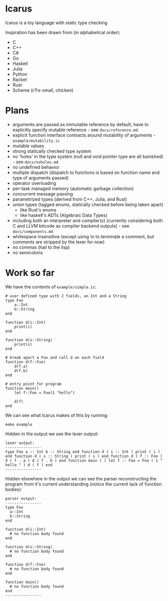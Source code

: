 Icarus
======

Icarus is a toy language with static type checking

Inspiration has been drawn from (in alphabetical order):

* C
* C++
* C#
* Go
* Haskell
* Julia
* Python
* Racket
* Rust
* Scheme (r7rs-small, chicken)

Plans
=====

* arguments are passed as immutable reference by default, have to explicitly specify mutable reference - see `docs/reference.md`
* explicit function interface contracts around mutability of arguments - `example/mutability.ic`
* mutable values
* strong statically checked type system
* no 'holes' in the type system (null and void pointer type are all banished) - see `docs/noholes.md`
* no undefined behavior
* multiple dispatch (dispatch to functions is based on function name and type of arguments passed)
* operator overloading
* per-task managed memory (automatic garbage collection)
* concurrent message passing
* parametrized types (derived from C++, Julia, and Rust)
* union types (tagged enums, statically checked before being taken apart)
    * like Rust's enums
    * like haskell's ADTs (Algebraic Data Types)
* including both an interpreter and compiler(s) (currently considering both C and LLVM bitcode as compiler backend outputs) - see `docs/components.md`
* whitespace insensitive (except using \n to terminate a comment, but comments are stripped by the lexer for now)
* no commas (hail to the lisp)
* no semicolons

Work so far
===========

We have the contents of `example/simple.ic`:

    # user defined type with 2 fields, an Int and a String
    type Foo
        a::Int
        b::String
    end

    function d(i::Int)
        print(i)
    end

    function d(s::String)
        print(s)
    end

    # break apart a Foo and call d on each field
    function d(f::Foo)
        d(f.a)
        d(f.b)
    end

    # entry point for program
    function main()
        let f::Foo = Foo(1 "hello")

        d(f)
    end

We can see what Icarus makes of this by running:

    make example

Hidden in the output we see the lexer output:

    lexer output:
    ----------------
    type Foo a :: Int b :: String end function d ( i :: Int ) print ( i ) end function d ( s :: String ) print ( s ) end function d ( f :: Foo ) d ( f . a ) d ( f . b ) end function main ( ) let f :: Foo = Foo ( 1 " hello " ) d ( f ) end 
    ----------------

Hidden elsewhere in the output we can see the parser reconstructing the program from it's current understanding (notice the current lack of function bodies):

    parser output:
    ----------------
    type Foo
      a::Int
      b::String
    end

    function d(i::Int)
      # no function body found
    end

    function d(s::String)
      # no function body found
    end

    function d(f::Foo)
      # no function body found
    end

    function main()
      # no function body found
    end
    ----------------

